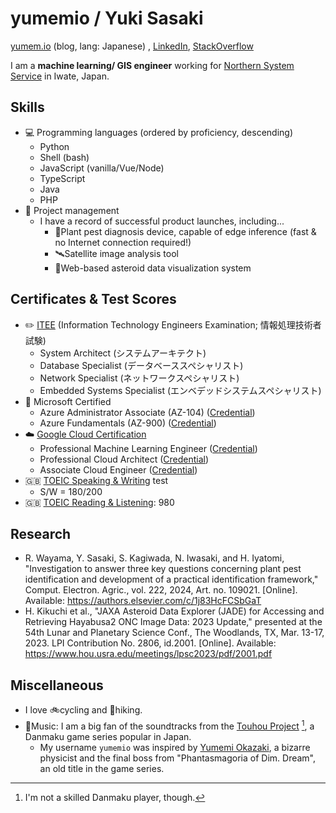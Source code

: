 # yumemio / Yuki Sasaki

[yumem.io](https://yumem.io/) (blog, lang: Japanese) , [LinkedIn](https://www.linkedin.com/in/yumemio/), [StackOverflow](https://stackoverflow.com/users/13301046/yumemio)

I am a **machine learning/ GIS engineer** working for [Northern System Service](https://nssv.co.jp/) in Iwate, Japan.

## Skills

* 💻 Programming languages (ordered by proficiency, descending)
  * Python
  * Shell (bash)
  * JavaScript (vanilla/Vue/Node)
  * TypeScript
  * Java
  * PHP
* 📔 Project management
  * I have a record of successful product launches, including...
    * 🌱Plant pest diagnosis device, capable of edge inference (fast & no Internet connection required!)
    * 🛰️Satellite image analysis tool
    * 🚀Web-based asteroid data visualization system

## Certificates & Test Scores

* ✏️ [ITEE](https://www.jitec.ipa.go.jp/index-e.html) (Information Technology Engineers Examination; 情報処理技術者試験)
  * System Architect (システムアーキテクト)
  * Database Specialist (データベーススペシャリスト)
  * Network Specialist (ネットワークスペシャリスト)
  * Embedded Systems Specialist (エンベデッドシステムスペシャリスト)
* 🏁 Microsoft Certified
  * Azure Administrator Associate (AZ-104) ([Credential](https://learn.microsoft.com/en-ca/users/yumemio/credentials/262e827c5fe718ab))
  * Azure Fundamentals (AZ-900) ([Credential](https://learn.microsoft.com/en-ca/users/yumemio/credentials/46c269defe2b113d))
* ☁️ [Google Cloud Certification](https://cloud.google.com/learn/certification)
  * Professional Machine Learning Engineer ([Credential](https://google.accredible.com/d6811580-d5f4-482d-83cb-86854ac389cb))
  * Professional Cloud Architect ([Credential](https://google.accredible.com/33ea747a-9ea0-4f12-974b-39f200181c8f))
  * Associate Cloud Engineer ([Credential](https://google.accredible.com/7c6d2149-1bf6-49c8-a7a4-05088d1cc121))
* 🇬🇧 [TOEIC Speaking & Writing](https://www.ets.org/toeic/test-takers/about/speaking-writing.html) test
  * S/W = 180/200
* 🇬🇧 [TOEIC Reading & Listening](https://www.ets.org/toeic/test-takers/about/listening-reading.html): 980


## Research

* R. Wayama, Y. Sasaki, S. Kagiwada, N. Iwasaki, and H. Iyatomi, "Investigation to answer three key questions concerning plant pest identification and development of a practical identification framework," Comput. Electron. Agric., vol. 222, 2024, Art. no. 109021. [Online]. Available: https://authors.elsevier.com/c/1j83HcFCSbGaT
* H. Kikuchi et al., "JAXA Asteroid Data Explorer (JADE) for Accessing and Retrieving Hayabusa2 ONC Image Data: 2023 Update," presented at the 54th Lunar and Planetary Science Conf., The Woodlands, TX, Mar. 13-17, 2023. LPI Contribution No. 2806, id.2001. [Online]. Available: https://www.hou.usra.edu/meetings/lpsc2023/pdf/2001.pdf

## Miscellaneous

* I love 🚲cycling and 👒hiking.
* 🎵Music: I am a big fan of the soundtracks from the [Touhou Project](https://en.touhouwiki.net/wiki/Touhou_Project) [^1], a Danmaku game series popular in Japan.
  * My username `yumemio` was inspired by [Yumemi Okazaki](https://en.touhouwiki.net/wiki/Yumemi_Okazaki), a bizarre physicist and the final boss from "Phantasmagoria of Dim. Dream", an old title in the game series.

[^1]: I'm not a skilled Danmaku player, though.
